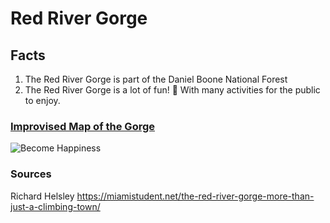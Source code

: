 # Red River Gorge

## Facts
1. The Red River Gorge is part of the Daniel Boone National Forest
2. The Red River Gorge is a lot of fun! 🎉  With many activities for the public to enjoy. 

### [Improvised Map of the Gorge](http://scottdubar.com/illustration/this-months-map-illustration-red-river/)

![Become Happiness](https://i0.wp.com/miamistudent.net/wp-content/uploads/2017/10/RiverGorge_Travel_DevonShuman.jpg?resize=1280%2C640&ssl=1)

### Sources
Richard Helsley
https://miamistudent.net/the-red-river-gorge-more-than-just-a-climbing-town/
